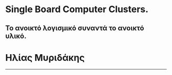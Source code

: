 # **Single Board Computer Clusters.**
## **Το ανοικτό λογισμικό συναντά το ανοικτό υλικό.**
###
# **Ηλίας Μυριδάκης**
---
